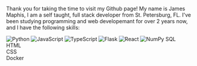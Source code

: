 Thank you for taking the time to visit my Github page! My name is James Maphis, I am a self taught, full stack developer from St. Petersburg, FL. I've been studying programming and web developemant for over 2 years now, and I have the following skills:

![Python](https://img.shields.io/static/v1?message=Python&logo=python&labelColor=5c5c5c&color=1182c3&logoColor=white&label=%20&style=plastic)
![JavaScript](https://img.shields.io/static/v1?message=JavaScript&logo=javascript&labelColor=5c5c5c&color=1182c3&logoColor=white&label=%20&style=plastic)
![TypeScript](https://img.shields.io/static/v1?message=TypeScript&logo=typescript&labelColor=5c5c5c&color=1182c3&logoColor=white&label=%20&style=plastic)
![Flask](https://img.shields.io/static/v1?message=Flask&logo=flask&labelColor=5c5c5c&color=1182c3&logoColor=white&label=%20&style=plastic)
![React](https://img.shields.io/static/v1?message=React&logo=react&labelColor=5c5c5c&color=1182c3&logoColor=white&label=%20&style=plastic)
![NumPy](https://img.shields.io/static/v1?message=NumPy&logo=numpy&labelColor=5c5c5c&color=1182c3&logoColor=white&label=%20&style=plastic)
SQL<br>
HTML<br>
CSS<br>
Docker<br>
